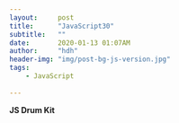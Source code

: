 ```yaml
---
layout:     post
title:      "JavaScript30"
subtitle:   ""
date:       2020-01-13 01:07AM
author:     "hdh"
header-img: "img/post-bg-js-version.jpg"
tags:
    - JavaScript
  
---
```



**JS Drum Kit**